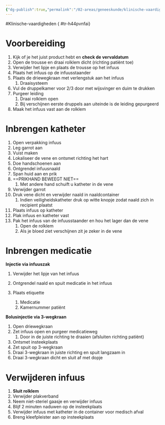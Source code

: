 ```yaml
---
{"dg-publish":true,"permalink":"/02-areas/geneeskunde/klinische-vaardigheden/infuusbeleid/","noteIcon":"","created":"2024-11-24T10:56:37.220+01:00","updated":"2024-12-31T16:51:47.165+01:00"}
---
```


#Klinische-vaardigheden
{ #tr-h44pvnfai}


# Voorbereiding

1. Kijk of je het juist product hebt en **check de vervaldatum**
2. Open de trousse en draai rolklem dicht (richting patiënt toe)
3. Verwijder het lipje en plaats de trousse op het infuus
4. Plaats het infuus op de infuusstaander
5. Plaats de driewegkraan met verlengstuk aan het infuus
    1. Draaisysteem
6. Vul de druppelkamer voor 2/3 door met wijsvinger en duim te drukken
7. Purgeer leiding
    1. Draai rolklem open
    2. Bij verschijnen eerste druppels aan uiteinde is de leiding gepurgeerd
8. Maak het infuus vast aan de rolklem

# Inbrengen katheter

1. Open verpakking infuus
2. Leg garrot aan
3. Vuist maken
4. Lokaliseer de vene en ontsmet richting het hart
5. Doe handschoenen aan
6. Ontgrendel infuusnaald
7. Span huid aan en prik
8. ==PRIKHAND BEWEEGT NIET==
    1. Met andere hand schuift u katheter in de vene
9. Verwijder garrot
10. Druk vene dicht en verwijder naald in naaldcontainer
    1. Indien veiligheidskatheter druk op witte knopje zodat naald zich in recipient plaatst
11. Plaats infuus op katheter
12. Plak infuus en katheter vast
13. Pak het infuus van de infuusstaander en hou het lager dan de vene
    1. Open de rolklem
    2. Als je bloed ziet verschijnen zit je zeker in de vene

# Inbrengen medicatie

**Injectie via infuuszak**

1. Verwijder het lipje van het infuus
2. Ontgrendel naald en spuit medicatie in het infuus
3. Plaats etiquette
    
    1. Medicatie
    2. Kamernummer patiënt


**Bolusinjectie via 3-wegkraan**

1. Open driewegkraan
2. Zet infuus open en purgeer medicatieweg
    1. Door in de juiste richting te draaien (afsluiten richting patiënt)
3. Ontsmet insteekplaats
4. Zet spuit op 3-wegkraan
5. Draai 3-wegkraan in juiste richting en spuit langzaam in
6. Draai 3-wegkraan dicht en sluit af met dopje

# Verwijderen infuus

1. **Sluit rolklem**
2. Verwijder plakverband
3. Neem niet-steriel gaasje en verwijder infuus
4. Blijf 2 minuten naduwen op de insteekplaats
5. Verwijder infuus met katheter in de container voor medisch afval
6. Breng kleefpleister aan op insteekplaats